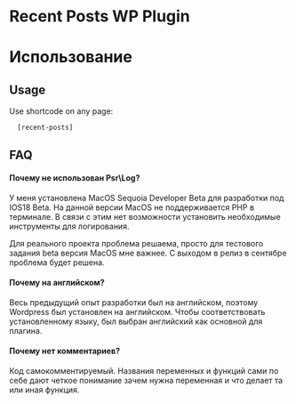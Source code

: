 
# Recent Posts WP Plugin

# Использование



## Usage

Use shortcode on any page:

```bash
  [recent-posts]
```
    
## FAQ

#### Почему не использован Psr\Log?

У меня установлена MacOS Sequoia Developer Beta для разработки под IOS18 Beta. На данной версии MacOS не поддерживается PHP в терминале. В связи с этим нет возможности установить необходимые инструменты для логирования.

Для реального проекта проблема решаема, просто для тестового задания beta версия MacOS мне важнее. С выходом в релиз в сентябре проблема будет решена.

#### Почему на английском?

Весь предыдущий опыт разработки был на английском, поэтому Wordpress был установлен на английском. Чтобы соответствовать установленному языку, был выбран английский как основной для плагина.

#### Почему нет комментариев?

Код самокомментируемый. Названия переменных и функций сами по себе дают четкое понимание зачем нужна переменная и что делает та или иная функция.
